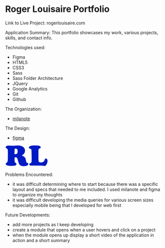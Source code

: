 # Roger Louisaire Portfolio

Link to Live Project: rogerlouisaire.com

Application Summary: This portfolio showcases my work, various projects, skills, and contact info.

Technologies used:
- Figma
- HTML5
- CSS3
- Sass
- Sass Folder Architecture
- JQuery
- Google Analytics
- Git
- Github

The Organization:
- [milanote](https://app.milanote.com/1KSWL71SSfTjdZ?p=bWDpSVl0gUy)

The Design:
- [figma](https://www.figma.com/file/3c3BBiN0eX5nsZk2MCyt9C/Roger_Louisaire_Portfolio?node-id=112%3A119)

![alt text](img/rl_logo_blue.svg "Logo Title Text 1")

Problems Encountered:
- it was difficult determining where to start because there was a specific layout and specs that needed to me included. I used milanote and figma to organize my thoughts
- it was difficult developing the media queries for various screen sizes especially mobile being that I developed for web first

Future Developments: 
- add more projects as I keep developing
- create a module that opens when a user hovers and click on a project
- when the module opens up display a short video of the application in action and a short summary
